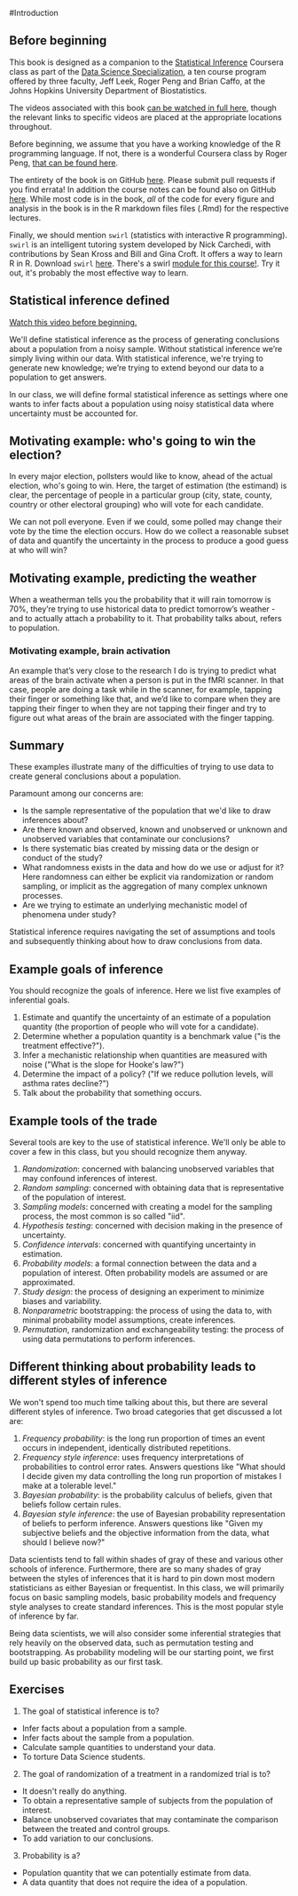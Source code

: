 #Introduction

## Before beginning
This book is designed as a companion to the [Statistical Inference](https://www.coursera.org/course/statinference)
Coursera class as part of the [Data Science Specialization](https://www.coursera.org/specialization/jhudatascience/1?utm_medium=courseDescripTop), a
ten course program offered by three faculty, Jeff Leek, Roger Peng and Brian Caffo,
at the Johns Hopkins University Department of Biostatistics.

The videos associated with this book
[can be watched in full here](https://www.youtube.com/watch?v=WkOinijQmPU&list=PLpl-gQkQivXiBmGyzLrUjzsblmQsLtkzJ),
though the relevant links to specific videos are placed at the appropriate
locations throughout.


Before beginning, we assume that you have a working knowledge
of the R programming language. If not, there is a wonderful Coursera class
by Roger Peng, [that can be found here](https://www.coursera.org/course/rprog).

The entirety of the book is on GitHub [here](https://github.com/bcaffo/LittleInferenceBook).
Please submit pull requests if you find errata! In addition the course notes can be found
also on GitHub [here](https://github.com/bcaffo/courses/tree/master/06_StatisticalInference).
While most code is in the book, *all* of the code for every figure and analysis in the
book is in the R markdown files files (.Rmd) for the respective lectures.

Finally, we should mention `swirl` (statistics with interactive R programming).
`swirl` is an intelligent tutoring system developed by Nick Carchedi, with contributions
by Sean Kross and Bill and Gina Croft. It offers a way to learn R in R.
Download `swirl` [here](http://swirlstats.com). There's a swirl
[module for this course!](https://github.com/swirldev/swirl_courses#swirl-courses).
Try it out, it's probably the most effective way to learn.

## Statistical inference defined

[Watch this video before beginning.](http://youtu.be/WkOinijQmPU?list=PLpl-gQkQivXiBmGyzLrUjzsblmQsLtkzJ)

We'll define statistical inference as the process of generating conclusions about
a population from a noisy sample. Without statistical inference we’re simply
living within our data. With statistical inference, we're trying to generate
new knowledge; we’re trying to extend beyond our data to a population to get
answers.

In our class, we will define formal statistical inference as settings where one wants to infer facts about a population using noisy
statistical data where uncertainty must be accounted for.


## Motivating example: who's going to win the election?

In every major election, pollsters would like to know, ahead of the
actual election, who's going to win. Here, the target of
estimation (the estimand) is clear, the percentage of people in
a particular group (city, state, county, country or other electoral
grouping) who will vote for each candidate.

We can not poll everyone. Even if we could, some polled
may change their vote by the time the election occurs.
How do we collect a reasonable subset of data and quantify the
uncertainty in the process to produce a good guess at who will win?


## Motivating example, predicting the weather

When a weatherman tells you the probability that it will rain tomorrow is
70%, they’re trying to use historical data
to predict tomorrow’s weather - and to actually attach a probability to it.
That probability talks about, refers to population.

### Motivating example, brain activation

An example that’s very close to the research I do is trying to predict what
areas of the brain activate when a person is put in the fMRI scanner. In
that case, people are doing a task while in the scanner, for example, tapping
their finger or something like that, and we’d like to compare when they are
tapping their finger to when they are not tapping their finger and try to
figure out what areas of the brain are associated with the finger tapping.


## Summary

These examples illustrate many of the difficulties of trying
to use data to create general conclusions about a population.

Paramount among our concerns are:

* Is the sample representative of the population that we'd like to draw inferences about?
* Are there known and observed, known and unobserved or unknown and unobserved variables that contaminate our conclusions?
* Is there systematic bias created by missing data or the design or conduct of the study?
* What randomness exists in the data and how do we use or adjust for it? Here randomness can either be explicit via randomization
or random sampling, or implicit as the aggregation of many complex unknown processes.
* Are we trying to estimate an underlying mechanistic model of phenomena under study?

Statistical inference requires navigating the set of assumptions and
tools and subsequently thinking about how to draw conclusions from data.

## Example goals of inference

You should recognize the goals of inference. Here we list five
examples of inferential goals.

1. Estimate and quantify the uncertainty of an estimate of
a population quantity (the proportion of people who will
  vote for a candidate).
2. Determine whether a population quantity
  is a benchmark value ("is the treatment effective?").
3. Infer a mechanistic relationship when quantities are measured with
  noise ("What is the slope for Hooke's law?")
4. Determine the impact of a policy? ("If we reduce pollution levels,
  will asthma rates decline?")
5. Talk about the probability that something occurs.


## Example tools of the trade

Several tools are key to the use of statistical inference. We'll only
be able to cover a few in this class, but you should recognize them anyway.

1. *Randomization*: concerned with balancing unobserved variables that may confound inferences of interest.
2. *Random sampling*: concerned with obtaining data that is representative
of the population of interest.
3. *Sampling models*: concerned with creating a model for the sampling
process, the most common is so called "iid".
4. *Hypothesis testing*: concerned with decision making in the presence of uncertainty.
5. *Confidence intervals*: concerned with quantifying uncertainty in
estimation.
6. *Probability models*: a formal connection between the data and a population of interest. Often probability models are assumed or are
approximated.
7. *Study design*: the process of designing an experiment to minimize biases and variability.
8. *Nonparametric* bootstrapping: the process of using the data to,
  with minimal probability model assumptions, create inferences.
9. *Permutation*, randomization and exchangeability testing: the process
of using data permutations to perform inferences.

## Different thinking about probability leads to different styles of inference

We won't spend too much time talking about this, but there are several different
styles of inference. Two broad categories that get discussed a lot are:

1. *Frequency probability*: is the long run proportion of
 times an event occurs in independent, identically distributed
 repetitions.
2. *Frequency style inference*: uses frequency interpretations of probabilities
to control error rates. Answers questions like "What should I decide
given my data controlling the long run proportion of mistakes I make at
a tolerable level."
3. *Bayesian probability*: is the probability calculus of beliefs, given that beliefs follow certain rules.
4. *Bayesian style inference*: the use of Bayesian probability representation
of beliefs to perform inference. Answers questions like "Given my subjective beliefs and the objective information from the data, what
should I believe now?"

Data scientists tend to fall within shades of gray of these and various other schools of inference.
Furthermore, there are so many shades of gray between the styles of inferences
that it is hard to pin down most modern statisticians as either Bayesian or
frequentist. In this class, we will primarily focus on basic sampling models,
basic probability models and frequency style analyses
to create standard inferences. This is the most popular style of inference by far.

Being data scientists,  we will also consider some inferential strategies that  
rely heavily on the observed data, such as permutation testing
and bootstrapping. As probability modeling will be our starting point, we first build
up basic probability as our first task.

## Exercises

1. The goal of statistical inference is to?
  - Infer facts about a population from a sample.
  - Infer facts about the sample from a population.
  - Calculate sample quantities to understand your data.
  - To torture Data Science students.
2. The goal of randomization of a treatment in a randomized trial is to?
  - It doesn't really do anything.
  - To obtain a representative sample of subjects from the population of interest.
  - Balance unobserved covariates that may contaminate the comparison between the treated and control groups.
  - To add variation to our conclusions.
3. Probability is a?
  - Population quantity that we can potentially estimate from data.
  - A data quantity that does not require the idea of a population.

